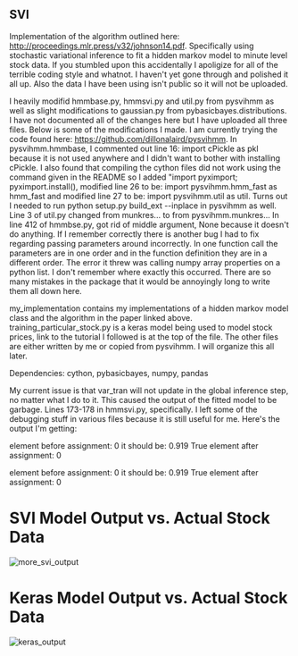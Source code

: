 ## SVI
Implementation of the algorithm outlined here: http://proceedings.mlr.press/v32/johnson14.pdf. Specifically using stochastic variational inference to fit a hidden markov model to minute level stock data. If you stumbled upon this accidentally I apoligize for all of the terrible coding style and whatnot. I haven't yet gone through and polished it all up. Also the data I have been using isn't public so it will not be uploaded.

I heavily modifid hmmbase.py, hmmsvi.py and util.py from pysvihmm as well as slight modifications to gaussian.py from pybasicbayes.distributions. I have not documented all of the changes here but I have uploaded all three files. Below is some of the modifications I made.
I am currently trying the code found here: https://github.com/dillonalaird/pysvihmm. In pysvihmm.hmmbase, I commented out line 16: import cPickle as pkl because it is not used anywhere and I didn't want to bother with installing cPickle. I also found that compiling the cython files did not work using the command given in the README so I added "import pyximport; pyximport.install(), modified line 26 to be: import pysvihmm.hmm_fast as hmm_fast and modified line 27 to be: import pysvihmm.util as util. Turns out I needed to run python setup.py build_ext --inplace in pysvihmm as well. Line 3 of util.py changed from munkres... to from pysvihmm.munkres... In line 412 of hmmbse.py, got rid of middle argument, None because it doesn't do anything. If I remember correctly there is another bug I had to fix regarding passing parameters around incorrectly. In one function call the parameters are in one order and in the function definition they are in a different order. The error it threw was calling numpy array properties on a python list. I don't remember where exactly this occurred. There are so many mistakes in the package that it would be annoyingly long to write them all down here.

my_implementation contains my implementations of a hidden markov model class and the algorithm in the paper linked above.
training_particular_stock.py is a keras model being used to model stock prices, link to the tutorial I followed is at the top of the file. The other files are either written by me or copied from pysvihmm. I will organize this all later.

Dependencies: cython, pybasicbayes, numpy, pandas

My current issue is that var_tran will not update in the global inference step, no matter what I do to it. This caused the output of the fitted model to be garbage. Lines 173-178 in hmmsvi.py, specifically. I left some of the debugging stuff in various files because it is still useful for me. Here's the output I'm getting: 

element before assignment: 0
it should be: 0.919
True
element after assignment: 0


element before assignment: 0
it should be: 0.919
True
element after assignment: 0


# SVI Model Output vs. Actual Stock Data
![more_svi_output](https://user-images.githubusercontent.com/17442830/29325099-2a908f58-81ac-11e7-804c-7ea291977f13.png)

# Keras Model Output vs. Actual Stock Data
![keras_output](https://user-images.githubusercontent.com/17442830/29154335-67e9913a-7d59-11e7-9032-5b65b556e62f.png)
